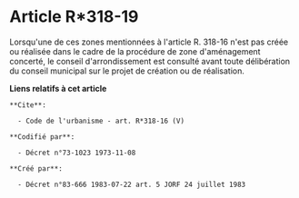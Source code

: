 # Article R*318-19

Lorsqu'une de ces zones mentionnées à l'article R. 318-16 n'est pas créée ou réalisée dans le cadre de la procédure de zone
d'aménagement concerté, le conseil d'arrondissement est consulté avant toute délibération du conseil municipal sur le projet
de création ou de réalisation.

**Liens relatifs à cet article**

	**Cite**:

	  - Code de l'urbanisme - art. R*318-16 (V)

	**Codifié par**:

	  - Décret n°73-1023 1973-11-08

	**Créé par**:

	  - Décret n°83-666 1983-07-22 art. 5 JORF 24 juillet 1983
